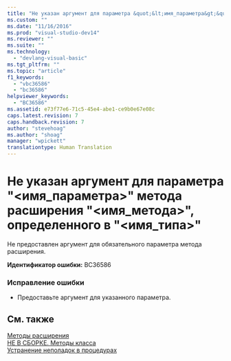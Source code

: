 ```yaml
---
title: "Не указан аргумент для параметра &quot;&lt;имя_параметра&gt;&quot; метода расширения &quot;&lt;имя_метода&gt;&quot;, определенного в &quot;&lt;имя_типа&gt;&quot; | Microsoft Docs"
ms.custom: ""
ms.date: "11/16/2016"
ms.prod: "visual-studio-dev14"
ms.reviewer: ""
ms.suite: ""
ms.technology: 
  - "devlang-visual-basic"
ms.tgt_pltfrm: ""
ms.topic: "article"
f1_keywords: 
  - "vbc36586"
  - "bc36586"
helpviewer_keywords: 
  - "BC36586"
ms.assetid: e73f77e6-71c5-45e4-abe1-ce9b0e67e08c
caps.latest.revision: 7
caps.handback.revision: 7
author: "stevehoag"
ms.author: "shoag"
manager: "wpickett"
translationtype: Human Translation
---
```

# Не указан аргумент для параметра &quot;&lt;имя_параметра&gt;&quot; метода расширения &quot;&lt;имя_метода&gt;&quot;, определенного в &quot;&lt;имя_типа&gt;&quot;
Не предоставлен аргумент для обязательного параметра метода расширения.  
  
 **Идентификатор ошибки:** BC36586  
  
### Исправление ошибки  
  
-   Предоставьте аргумент для указанного параметра.  
  
## См. также  
 [Методы расширения](../../visual-basic/programming-guide/language-features/procedures/extension-methods.md)   
 [НЕ В СБОРКЕ. Методы класса](http://msdn.microsoft.com/ru-ru/326214bb-6367-48e7-bb24-714844791400)   
 [Устранение неполадок в процедурах](../../visual-basic/programming-guide/language-features/procedures/troubleshooting-procedures.md)